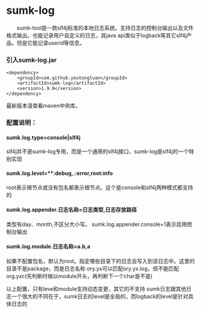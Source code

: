 # sumk-log
&emsp;&emsp;sumk-tool是一款slf4j标准的本地日志系统。支持日志的控制台输出以及文件格式输出。也能记录用户自定义的日志，其java api类似于logback等其它slf4j产品。但是它能记录userid等信息。

### 引入sumk-log.jar
```
<dependency>
    <groupId>com.github.youtongluan</groupId>
    <artifactId>sumk-log</artifactId>
    <version>1.9.0</version>
</dependency>
```
最新版本请查看maven中央库。

### 配置说明：
#### sumk.log.type=console|slf4j
slf4j并不是sumk-log专用，而是一个通用的slf4j接口，sumk-log是slf4j的一个特别实现

#### sumk.log.level=**:debug,*.*:error,root:info
root表示根节点或没有包名都表示根节点。这个是console和slf4j两种模式都支持的

#### sumk.log.appender.日志名称=日志类型,日志存放路径
类型有day、month,不区分大小写。
sumk.log.appender.console=1表示启用控制台输出

#### sumk.log.module.日志名称=a.b,a
如果不配置包名，默认为root。指定哪些目录下的日志会写入到该日志中。这里的目录不是package，而是日志名称
ory.yx可以匹配ory.yx.log，但不能匹配org.yxc(先判断时候以module开头，再判断下一个char是不是)


以上配置，只有leve和module支持动态变更，其它的不支持
sumk日志跟其他日志一个很大的不同在于，sumk日志的level是全局的，而logback的level是针对具体日志的


